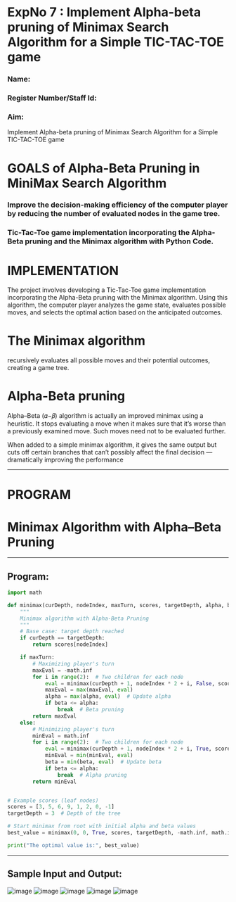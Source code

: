 <h1>ExpNo 7 : Implement Alpha-beta pruning of Minimax Search Algorithm for a Simple TIC-TAC-TOE game</h1> 
<h3>Name:    
<h3>Register Number/Staff Id:           </h3>
<H3>Aim:</H3>
<p>
Implement Alpha-beta pruning of Minimax Search Algorithm for a Simple TIC-TAC-TOE game
</p>
<h1>GOALS of Alpha-Beta Pruning in MiniMax Search Algorithm</h1>

<h3>Improve the decision-making efficiency of the computer player by reducing the number of evaluated nodes in the game tree.</h3>
<h3>Tic-Tac-Toe game implementation incorporating the Alpha-Beta pruning and the Minimax algorithm with Python Code.</h3>
<h1>IMPLEMENTATION</h1>

The project involves developing a Tic-Tac-Toe game implementation incorporating the Alpha-Beta pruning with the Minimax algorithm. Using this algorithm, the computer player analyzes the game state, evaluates possible moves, and selects the optimal action based on the anticipated outcomes.

<h1>The Minimax algorithm</h1>

recursively evaluates all possible moves and their potential outcomes, creating a game tree.

<h1>Alpha-Beta pruning</h1>

Alpha–Beta (𝛼−𝛽) algorithm is actually an improved minimax using a heuristic. It stops evaluating a move when it makes sure that it’s worse than a previously examined move. Such moves need not to be evaluated further.

When added to a simple minimax algorithm, it gives the same output but cuts off certain branches that can’t possibly affect the final decision — dramatically improving the performance
<hr>
<h1>PROGRAM</h1>
<h1>Minimax Algorithm with Alpha–Beta Pruning</h1>

<hr>

<h2>Program:</h2>

```python
import math

def minimax(curDepth, nodeIndex, maxTurn, scores, targetDepth, alpha, beta):
    """
    Minimax algorithm with Alpha-Beta Pruning
    """
    # Base case: target depth reached
    if curDepth == targetDepth:
        return scores[nodeIndex]

    if maxTurn:
        # Maximizing player's turn
        maxEval = -math.inf
        for i in range(2):  # Two children for each node
            eval = minimax(curDepth + 1, nodeIndex * 2 + i, False, scores, targetDepth, alpha, beta)
            maxEval = max(maxEval, eval)
            alpha = max(alpha, eval)  # Update alpha
            if beta <= alpha:
                break  # Beta pruning
        return maxEval
    else:
        # Minimizing player's turn
        minEval = math.inf
        for i in range(2):  # Two children for each node
            eval = minimax(curDepth + 1, nodeIndex * 2 + i, True, scores, targetDepth, alpha, beta)
            minEval = min(minEval, eval)
            beta = min(beta, eval)  # Update beta
            if beta <= alpha:
                break  # Alpha pruning
        return minEval


# Example scores (leaf nodes)
scores = [3, 5, 6, 9, 1, 2, 0, -1]
targetDepth = 3  # Depth of the tree

# Start minimax from root with initial alpha and beta values
best_value = minimax(0, 0, True, scores, targetDepth, -math.inf, math.inf)

print("The optimal value is:", best_value)
```
<hr>
<h2>Sample Input and Output:</h2>

![image](https://github.com/natsaravanan/19AI405FUNDAMENTALSOFARTIFICIALINTELLIGENCE/assets/87870499/8d5e329a-9aff-41a6-bcf0-46efa10e1b92)
![image](https://github.com/natsaravanan/19AI405FUNDAMENTALSOFARTIFICIALINTELLIGENCE/assets/87870499/438b242d-54ba-443e-b040-a936e6ae3b55)
![image](https://github.com/natsaravanan/19AI405FUNDAMENTALSOFARTIFICIALINTELLIGENCE/assets/87870499/99a33390-fa11-4ade-a19f-e93bcd7aaec9)
![image](https://github.com/natsaravanan/19AI405FUNDAMENTALSOFARTIFICIALINTELLIGENCE/assets/87870499/440797bd-53cb-49c1-b18d-89776864c3e7)
![image](https://github.com/natsaravanan/19AI405FUNDAMENTALSOFARTIFICIALINTELLIGENCE/assets/87870499/81575a16-26b2-46f1-a8ac-27c9ed0a0fe5)


